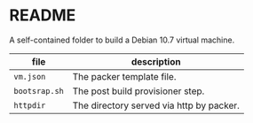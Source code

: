 # README
A self-contained folder to build a Debian 10.7 virtual machine.

| file | description |
--- | ---
`vm.json` | The packer template file.
`bootsrap.sh` | The post build provisioner step.
`httpdir` | The directory served via http by packer.
